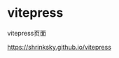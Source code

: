 # vitepress
vitepress页面

<a href="https://shrinksky.github.io/vitepress" target="_blank" rel="noopener noreferrer">https://shrinksky.github.io/vitepress</a>
